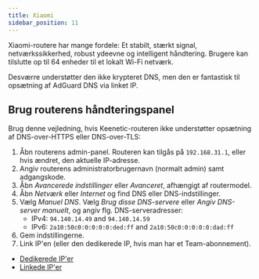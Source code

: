 ```yaml
---
title: Xiaomi
sidebar_position: 11
---
```


Xiaomi-routere har mange fordele: Et stabilt, stærkt signal, netværkssikkerhed, robust ydeevne og intelligent håndtering. Brugere kan tilslutte op til 64 enheder til et lokalt Wi-Fi netværk.

Desværre understøtter den ikke krypteret DNS, men den er fantastisk til opsætning af AdGuard DNS via linket IP.

## Brug routerens håndteringspanel

Brug denne vejledning, hvis Keenetic-routeren ikke understøtter opsætning af DNS-over-HTTPS eller DNS-over-TLS:

1. Åbn routerens admin-panel. Routeren kan tilgås på `192.168.31.1`, eller hvis ændret, den aktuelle IP-adresse.
2. Angiv routerens administratorbrugernavn (normalt admin) samt adgangskode.
3. Åbn _Avancerede indstillinger_ eller _Avanceret_, afhængigt af routermodel.
4. Åbn _Netværk_ eller _Internet_ og find DNS eller DNS-indstillinger.
5. Vælg _Manuel DNS_. Vælg _Brug disse DNS-servere_ eller _Angiv DNS-server manuelt_, og angiv flg. DNS-serveradresser:
    - IPv4: `94.140.14.49` and `94.140.14.59`
    - IPv6: `2a10:50c0:0:0:0:0:ded:ff` and `2a10:50c0:0:0:0:0:dad:ff`
6. Gem indstillingerne.
7. Link IP'en (eller den dedikerede IP, hvis man har et Team-abonnement).

 - [Dedikerede IP'er](/private-dns/connect-devices/other-options/dedicated-ip.md)
 - [Linkede IP'er](/private-dns/connect-devices/other-options/linked-ip.md)

